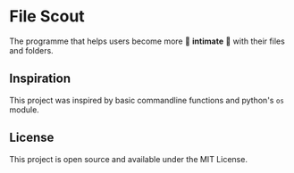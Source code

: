 # File Scout

The programme that helps users become more 🫶 **intimate** 🫶 with their files and folders.



[TODO]: <> (Explain functions and general flow of the programme.)


## Inspiration

This project was inspired by basic commandline functions and python's `os` module.

## License

This project is open source and available under the MIT License.